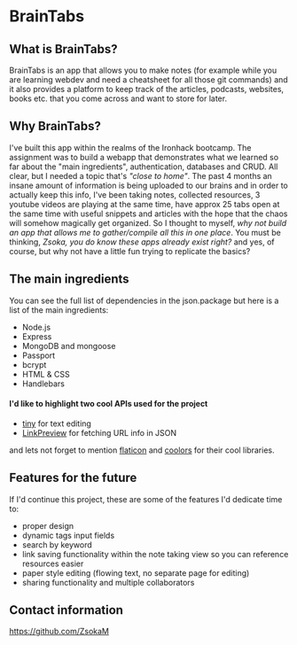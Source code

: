# BrainTabs
## What is BrainTabs?
BrainTabs is an app that allows you to make notes (for example while you are learning webdev and need a cheatsheet for all those git commands) and it also provides a platform to keep track of the articles, podcasts, websites, books etc. that you come across and want to store for later.

## Why BrainTabs?
I've built this app within the realms of the Ironhack bootcamp. The assignment was to build a webapp that demonstrates what we learned so far about the "main ingredients", authentication, databases and CRUD. All clear, but I needed a topic that's _"close to home"_. The past 4 months an insane amount of information is being uploaded to our brains and in order to actually keep this info, I've been taking notes, collected resources, 3 youtube videos are playing at the same time, have approx 25 tabs open at the same time with useful snippets and articles with the hope that the chaos will somehow magically get organized.
So I thought to myself, _why not build an app that allows me to gather/compile all this in one place_. You must be thinking, _Zsoka, you do know these apps already exist right?_ and yes, of course, but why not have a little fun trying to replicate the basics?  

## The main ingredients
You can see the full list of dependencies in the json.package but here is a list of the main ingredients:
  * Node.js
  * Express
  * MongoDB and mongoose
  * Passport
  * bcrypt
  * HTML & CSS
  * Handlebars

#### I'd like to highlight two cool APIs used for the project
  * [tiny](https://www.tiny.cloud/) for text editing
  * [LinkPreview](https://www.linkpreview.net/) for fetching URL info in JSON

and lets not forget to mention [flaticon](https://www.flaticon.com/) and [coolors](https://coolors.co/) for their cool libraries. 

## Features for the future
If I'd continue this project, these are some of the features I'd dedicate time to:
- proper design
- dynamic tags input fields
- search by keyword
- link saving functionality within the note taking view so you can reference resources easier
- paper style editing (flowing text, no separate page for editing)
- sharing functionality and multiple collaborators

## Contact information
https://github.com/ZsokaM
